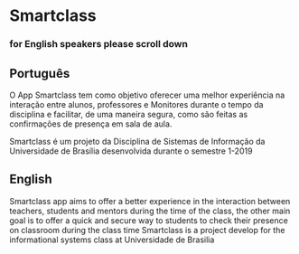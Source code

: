 
# Smartclass
### for English speakers please scroll down
## Português
O App Smartclass tem como objetivo oferecer uma melhor experiência  na interação  entre alunos, professores e Monitores durante o tempo da disciplina e facilitar, de uma maneira segura, como são feitas as confirmações de presença em sala de aula.

Smartclass é um projeto da Disciplina de Sistemas de Informação da Universidade de Brasília desenvolvida durante o semestre 1-2019

## English
Smartclass app aims to offer a better experience in the interaction between teachers, students and mentors during the time of the class, the other main goal is to offer a quick and secure way to students to check their presence on classroom during the class time
Smartclass is a project develop for the informational systems class at Universidade de Brasilia
